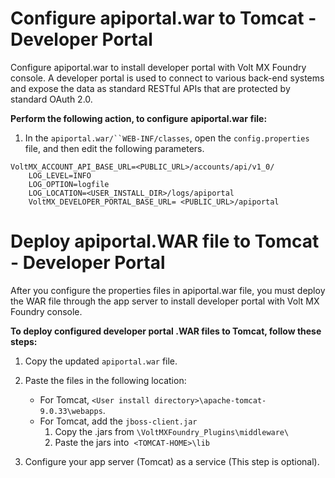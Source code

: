                              

Configure apiportal.war to Tomcat - Developer Portal
====================================================

Configure apiportal.war to install developer portal with Volt MX Foundry console. A developer portal is used to connect to various back-end systems and expose the data as standard RESTful APIs that are protected by standard OAuth 2.0.

**Perform the following action, to configure** **apiportal.war** **file:**

1.  In the `apiportal.war/``WEB-INF/classes`, open the `config.properties` file, and then edit the following parameters.
```
VoltMX_ACCOUNT_API_BASE_URL=<PUBLIC_URL>/accounts/api/v1_0/
    LOG_LEVEL=INFO
    LOG_OPTION=logfile
    LOG_LOCATION=<USER_INSTALL_DIR>/logs/apiportal  
    VoltMX_DEVELOPER_PORTAL_BASE_URL= <PUBLIC_URL>/apiportal
```

Deploy apiportal.WAR file to Tomcat - Developer Portal
======================================================

After you configure the properties files in apiportal.war file, you must deploy the WAR file through the app server to install developer portal with Volt MX Foundry console.

**To deploy configured developer portal .WAR files to Tomcat, follow these steps:**

1.  Copy the updated `apiportal.war` file.
2.  Paste the files in the following location:
    *   For Tomcat, `<User install directory>\apache-tomcat-9.0.33\webapps`.
    *   For Tomcat, add the `jboss-client.jar`
        1.  Copy the .jars from `\VoltMXFoundry_Plugins\middleware\`
        2.  Paste the jars into  `<TOMCAT-HOME>\lib`  
            
3.  Configure your app server (Tomcat) as a service (This step is optional).
